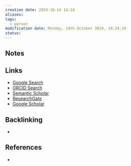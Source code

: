 ```yaml
---
creation date: 2024-10-14 14:24
aliases: 
tags:
  - person
modification date: Monday, 14th October 2024, 14:24:19
status:
---
```


## Notes

## Links

- [Google Search](https://www.google.com/search?q=Birte+U.+Forstmann)
- [ORCID Search](https://orcid.org/orcid-search/search?searchQuery=Birte%20U.%20Forstmann)
- [Semantic Scholar](https://www.semanticscholar.org/search?q=Birte%20U.%20Forstmann&sort=relevance)
- [ResearchGate](https://www.researchgate.net/search?q=Birte%20U.%20Forstmann)
- [Google Scholar](https://scholar.google.com/scholar?q=Birte+U.+Forstmann)

## Backlinking

+

## References

+
